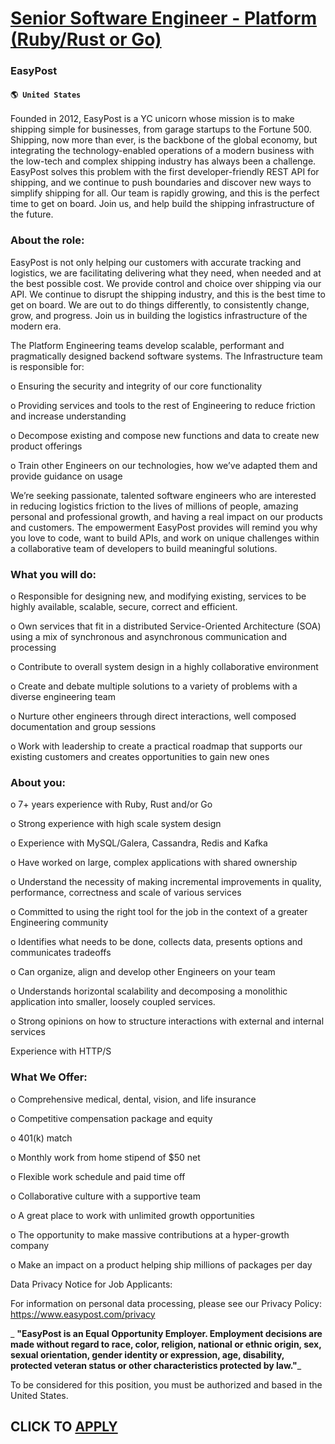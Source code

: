 # [Senior Software Engineer - Platform (Ruby/Rust or Go)](https://www.remotewlb.com/apply/senior-software-engineer-platform-ruby-rust-or-go)  
### EasyPost  
#### `🌎 United States`  

Founded in 2012, EasyPost is a YC unicorn whose mission is to make shipping simple for businesses, from garage startups to the Fortune 500. Shipping, now more than ever, is the backbone of the global economy, but integrating the technology-enabled operations of a modern business with the low-tech and complex shipping industry has always been a challenge. EasyPost solves this problem with the first developer-friendly REST API for shipping, and we continue to push boundaries and discover new ways to simplify shipping for all. Our team is rapidly growing, and this is the perfect time to get on board. Join us, and help build the shipping infrastructure of the future.

### About the role:

EasyPost is not only helping our customers with accurate tracking and logistics, we are facilitating delivering what they need, when needed and at the best possible cost. We provide control and choice over shipping via our API. We continue to disrupt the shipping industry, and this is the best time to get on board. We are out to do things differently, to consistently change, grow, and progress. Join us in building the logistics infrastructure of the modern era.

The Platform Engineering teams develop scalable, performant and pragmatically designed backend software systems. The Infrastructure team is responsible for:

o Ensuring the security and integrity of our core functionality

o Providing services and tools to the rest of Engineering to reduce friction and increase understanding

o Decompose existing and compose new functions and data to create new product offerings

o Train other Engineers on our technologies, how we’ve adapted them and provide guidance on usage

We’re seeking passionate, talented software engineers who are interested in reducing logistics friction to the lives of millions of people, amazing personal and professional growth, and having a real impact on our products and customers. The empowerment EasyPost provides will remind you why you love to code, want to build APIs, and work on unique challenges within a collaborative team of developers to build meaningful solutions.

### What you will do:

o Responsible for designing new, and modifying existing, services to be highly available, scalable, secure, correct and efficient.

o Own services that fit in a distributed Service-Oriented Architecture (SOA) using a mix of synchronous and asynchronous communication and processing

o Contribute to overall system design in a highly collaborative environment

o Create and debate multiple solutions to a variety of problems with a diverse engineering team

o Nurture other engineers through direct interactions, well composed documentation and group sessions

o Work with leadership to create a practical roadmap that supports our existing customers and creates opportunities to gain new ones

### About you:

o 7+ years experience with Ruby, Rust and/or Go

o Strong experience with high scale system design

o Experience with MySQL/Galera, Cassandra, Redis and Kafka

o Have worked on large, complex applications with shared ownership

o Understand the necessity of making incremental improvements in quality, performance, correctness and scale of various services

o Committed to using the right tool for the job in the context of a greater Engineering community

o Identifies what needs to be done, collects data, presents options and communicates tradeoffs

o Can organize, align and develop other Engineers on your team

o Understands horizontal scalability and decomposing a monolithic application into smaller, loosely coupled services.

o Strong opinions on how to structure interactions with external and internal services

Experience with HTTP/S

### What We Offer:

o Comprehensive medical, dental, vision, and life insurance

o Competitive compensation package and equity

o 401(k) match

o Monthly work from home stipend of $50 net

o Flexible work schedule and paid time off

o Collaborative culture with a supportive team

o A great place to work with unlimited growth opportunities

o The opportunity to make massive contributions at a hyper-growth company

o Make an impact on a product helping ship millions of packages per day

Data Privacy Notice for Job Applicants:

For information on personal data processing, please see our Privacy Policy: https://www.easypost.com/privacy

 _ **"EasyPost is an Equal Opportunity Employer. Employment decisions are made without regard to race, color, religion, national or ethnic origin, sex, sexual orientation, gender identity or expression, age, disability, protected veteran status or other characteristics protected by law."**_

To be considered for this position, you must be authorized and based in the United States.

  
## CLICK TO [APPLY](https://www.remotewlb.com/apply/senior-software-engineer-platform-ruby-rust-or-go)

